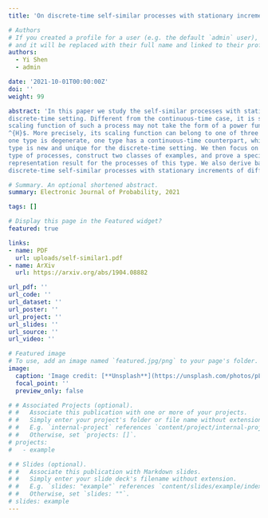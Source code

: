 ```yaml
---
title: 'On discrete-time self-similar processes with stationary increments'

# Authors
# If you created a profile for a user (e.g. the default `admin` user), write the username (folder name) here
# and it will be replaced with their full name and linked to their profile.
authors:
  - Yi Shen
  - admin

date: '2021-10-01T00:00:00Z'
doi: ''
weight: 99

abstract: 'In this paper we study the self-similar processes with stationary increments in a
discrete-time setting. Different from the continuous-time case, it is shown that the
scaling function of such a process may not take the form of a power function $b(a) = a
^{H}$. More precisely, its scaling function can belong to one of three types, among which
one type is degenerate, one type has a continuous-time counterpart, while the other
type is new and unique for the discrete-time setting. We then focus on this last
type of processes, construct two classes of examples, and prove a special spectral
representation result for the processes of this type. We also derive basic properties of
discrete-time self-similar processes with stationary increments of different types.'

# Summary. An optional shortened abstract.
summary: Electronic Journal of Probability, 2021

tags: []

# Display this page in the Featured widget?
featured: true

links:
- name: PDF
  url: uploads/self-similar1.pdf
- name: ArXiv
  url: https://arxiv.org/abs/1904.08882

url_pdf: ''
url_code: ''
url_dataset: ''
url_poster: ''
url_project: ''
url_slides: ''
url_source: ''
url_video: ''

# Featured image
# To use, add an image named `featured.jpg/png` to your page's folder.
image:
  caption: 'Image credit: [**Unsplash**](https://unsplash.com/photos/pLCdAaMFLTE)'
  focal_point: ''
  preview_only: false

# # Associated Projects (optional).
# #   Associate this publication with one or more of your projects.
# #   Simply enter your project's folder or file name without extension.
# #   E.g. `internal-project` references `content/project/internal-project/index.md`.
# #   Otherwise, set `projects: []`.
# projects:
#   - example

# # Slides (optional).
# #   Associate this publication with Markdown slides.
# #   Simply enter your slide deck's filename without extension.
# #   E.g. `slides: "example"` references `content/slides/example/index.md`.
# #   Otherwise, set `slides: ""`.
# slides: example
---
```


